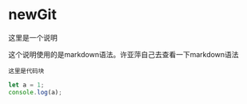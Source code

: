 # newGit

这里是一个说明

这个说明使用的是markdown语法。许亚萍自己去查看一下markdown语法



`这里是代码块`



```js
let a = 1;
console.log(a);
```

